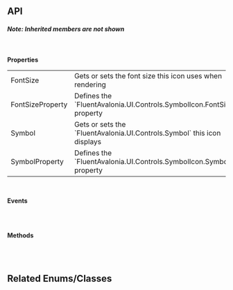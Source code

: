 ## API

<h5>Note: Inherited members are not shown</h5>
<br />

**Properties**

<table class="resourceTable">
<tr>
<td class="nameCell">FontSize</td>
<td>Gets or sets the font size this icon uses when rendering
</td>
</tr>
<tr>
<td class="nameCell">FontSizeProperty</td>
<td>Defines the `FluentAvalonia.UI.Controls.SymbolIcon.FontSize` property
</td>
</tr>
<tr>
<td class="nameCell">Symbol</td>
<td>Gets or sets the `FluentAvalonia.UI.Controls.Symbol` this icon displays
</td>
</tr>
<tr>
<td class="nameCell">SymbolProperty</td>
<td>Defines the `FluentAvalonia.UI.Controls.SymbolIcon.Symbol` property
</td>
</tr>
</table>


<br />

**Events**

<table class="resourceTable">
</table>


<br />

**Methods**

<table class="resourceTable">
</table>


<br />

## Related Enums/Classes



